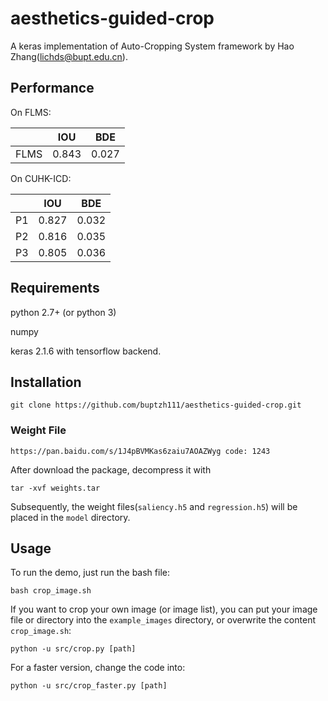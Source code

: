 # aesthetics-guided-crop

A keras implementation of Auto-Cropping System framework by Hao Zhang(lichds@bupt.edu.cn).

## Performance
On FLMS:

|        |IOU     |BDE     |
| :------: | :------: | :------: |
|FLMS|0.843|0.027|

On CUHK-ICD:

|        |IOU     |BDE     |
| :------: | :------: | :------: |
|P1|0.827|0.032|
|P2|0.816|0.035|
|P3|0.805|0.036|

## Requirements
python 2.7+ (or python 3)

numpy

keras 2.1.6 with tensorflow backend.

## Installation
```
git clone https://github.com/buptzh111/aesthetics-guided-crop.git 
```

### Weight File

```
https://pan.baidu.com/s/1J4pBVMKas6zaiu7AOAZWyg code: 1243
```
After download the package,  decompress it with
```
tar -xvf weights.tar
```
Subsequently, the weight files(```saliency.h5``` and ```regression.h5```) will be placed in the ```model``` directory.

## Usage

To run the demo, just run the bash file:
```
bash crop_image.sh
```
If you want to crop your own image (or image list), you can put your image file or directory into the ```example_images``` directory,
or overwrite the content ```crop_image.sh```:
```
python -u src/crop.py [path]
```
For a faster version, change the code into:
```
python -u src/crop_faster.py [path]
```
